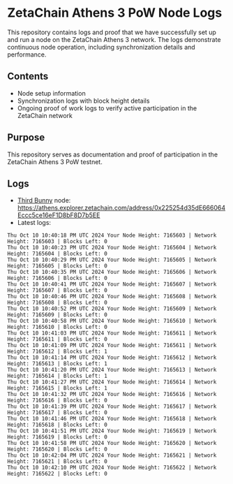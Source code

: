 # ZetaChain Athens 3 PoW Node Logs
This repository contains logs and proof that we have successfully set up and run a node on the ZetaChain Athens 3 network. The logs demonstrate continuous node operation, including synchronization details and performance.

## Contents
- Node setup information
- Synchronization logs with block height details
- Ongoing proof of work logs to verify active participation in the ZetaChain network

## Purpose
This repository serves as documentation and proof of participation in the ZetaChain Athens 3 PoW testnet.

## Logs

- [Third Bunny](https://thirdbunny.xyz/) node: https://athens.explorer.zetachain.com/address/0x225254d35dE666064Eccc5ce16eF1D8bF8D7b5EE
- Latest logs:
```
Thu Oct 10 10:40:18 PM UTC 2024 Your Node Height: 7165603 | Network Height: 7165603 | Blocks Left: 0
Thu Oct 10 10:40:23 PM UTC 2024 Your Node Height: 7165604 | Network Height: 7165604 | Blocks Left: 0
Thu Oct 10 10:40:29 PM UTC 2024 Your Node Height: 7165605 | Network Height: 7165605 | Blocks Left: 0
Thu Oct 10 10:40:35 PM UTC 2024 Your Node Height: 7165606 | Network Height: 7165606 | Blocks Left: 0
Thu Oct 10 10:40:41 PM UTC 2024 Your Node Height: 7165607 | Network Height: 7165607 | Blocks Left: 0
Thu Oct 10 10:40:46 PM UTC 2024 Your Node Height: 7165608 | Network Height: 7165608 | Blocks Left: 0
Thu Oct 10 10:40:52 PM UTC 2024 Your Node Height: 7165609 | Network Height: 7165609 | Blocks Left: 0
Thu Oct 10 10:40:58 PM UTC 2024 Your Node Height: 7165610 | Network Height: 7165610 | Blocks Left: 0
Thu Oct 10 10:41:03 PM UTC 2024 Your Node Height: 7165611 | Network Height: 7165611 | Blocks Left: 0
Thu Oct 10 10:41:09 PM UTC 2024 Your Node Height: 7165611 | Network Height: 7165612 | Blocks Left: 1
Thu Oct 10 10:41:14 PM UTC 2024 Your Node Height: 7165612 | Network Height: 7165613 | Blocks Left: 1
Thu Oct 10 10:41:20 PM UTC 2024 Your Node Height: 7165613 | Network Height: 7165614 | Blocks Left: 1
Thu Oct 10 10:41:27 PM UTC 2024 Your Node Height: 7165614 | Network Height: 7165615 | Blocks Left: 1
Thu Oct 10 10:41:32 PM UTC 2024 Your Node Height: 7165616 | Network Height: 7165616 | Blocks Left: 0
Thu Oct 10 10:41:39 PM UTC 2024 Your Node Height: 7165617 | Network Height: 7165617 | Blocks Left: 0
Thu Oct 10 10:41:46 PM UTC 2024 Your Node Height: 7165618 | Network Height: 7165618 | Blocks Left: 0
Thu Oct 10 10:41:51 PM UTC 2024 Your Node Height: 7165619 | Network Height: 7165619 | Blocks Left: 0
Thu Oct 10 10:41:58 PM UTC 2024 Your Node Height: 7165620 | Network Height: 7165620 | Blocks Left: 0
Thu Oct 10 10:42:04 PM UTC 2024 Your Node Height: 7165621 | Network Height: 7165621 | Blocks Left: 0
Thu Oct 10 10:42:10 PM UTC 2024 Your Node Height: 7165622 | Network Height: 7165622 | Blocks Left: 0
```
